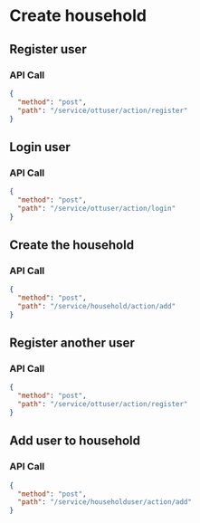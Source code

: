 <!--METADATA
{}
-->

# Create household

## Register user

### API Call
```json
{
  "method": "post",
  "path": "/service/ottuser/action/register"
}
```

## Login user

### API Call
```json
{
  "method": "post",
  "path": "/service/ottuser/action/login"
}
```

## Create the household

### API Call
```json
{
  "method": "post",
  "path": "/service/household/action/add"
}
```

## Register another user

### API Call
```json
{
  "method": "post",
  "path": "/service/ottuser/action/register"
}
```

## Add user to household

### API Call
```json
{
  "method": "post",
  "path": "/service/householduser/action/add"
}
```
